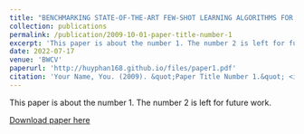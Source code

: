 ```yaml
---
title: "BENCHMARKING STATE-OF-THE-ART FEW-SHOT LEARNING ALGORITHMS FOR VISUAL-BASED PILL DETECTION"
collection: publications
permalink: /publication/2009-10-01-paper-title-number-1
excerpt: 'This paper is about the number 1. The number 2 is left for future work.'
date: 2022-07-17
venue: 'BWCV'
paperurl: 'http://huyphan168.github.io/files/paper1.pdf'
citation: 'Your Name, You. (2009). &quot;Paper Title Number 1.&quot; <i>Journal 1</i>. 1(1).'
---
```

This paper is about the number 1. The number 2 is left for future work.

[Download paper here](http://huyphan168.github.io/files/paper1.pdf)
